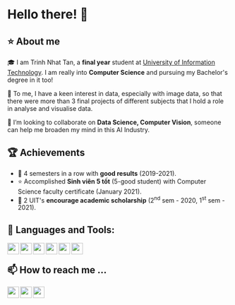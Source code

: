 # Hello there! 👋
## ⭐ About me
🎓 I am Trinh Nhat Tan, a **final year** student at [University of Information Technology](https://www.uit.edu.vn/). I am really into **Computer Science** and pursuing my Bachelor's degree in it too!

👀 To me, I have a keen interest in data, especially with image data, so that there were more than 3 final projects of different subjects that I hold a role in analyse and visualise data. 

💞️ I’m looking to collaborate on **Data Science, Computer Vision**, someone can help me broaden my mind in this AI Industry.

## 🏆 Achievements
- 🏫 4 semesters in a row with **good results** (2019-2021).
- ⭐ Accomplished **Sinh viên 5 tốt** (5-good student) with Computer Science faculty certificate (January 2021).
- 🎁 2 UIT's **encourage academic scholarship** (2<sup>nd</sup> sem - 2020, 1<sup>st</sup> sem - 2021).

## 🔨 Languages and Tools:
<img align="left" width="26px" src="https://cdn.jsdelivr.net/gh/devicons/devicon/icons/python/python-original.svg" />
<img align="left" width="26px" src="https://cdn.jsdelivr.net/gh/devicons/devicon/icons/tensorflow/tensorflow-original.svg" />
<img align="left" width="26px" src="https://user-images.githubusercontent.com/63542739/153467453-8385e1d5-ca8d-4984-a138-e657b46eabe2.svg" />
<!---
<img align="left" width="26px" src="https://cdn.jsdelivr.net/gh/devicons/devicon/icons/javascript/javascript-original.svg" />
<img align="left" width="26px" src="https://cdn.jsdelivr.net/gh/devicons/devicon/icons/html5/html5-original.svg" />
<img align="left" width="26px" src="https://cdn.jsdelivr.net/gh/devicons/devicon/icons/css3/css3-original.svg" />
<img align="left" width="26px" src="https://cdn.jsdelivr.net/gh/devicons/devicon/icons/php/php-original.svg" />
--->
<img align="left" width="26px" src="https://cdn.jsdelivr.net/gh/devicons/devicon/icons/cplusplus/cplusplus-original.svg" /> 
<img align="left" width="26px" src="https://cdn.jsdelivr.net/gh/devicons/devicon/icons/vscode/vscode-original.svg" />
<img align="left" width="26px" src="https://cdn.jsdelivr.net/gh/devicons/devicon/icons/jupyter/jupyter-original.svg" />
<br />

## 📫 How to reach me ...
<a href="https://www.facebook.com/8thJunie/">
  <img align="left" width="26px" src="https://cdn.jsdelivr.net/gh/devicons/devicon/icons/facebook/facebook-original.svg" />
</a>

<a href="mailto:19522179@gm.uit.edu.vn">
  <img align="left" width="26px" src="https://user-images.githubusercontent.com/63542739/153468796-fc26a489-ab06-40b9-ad40-0d7b4ecea0c6.svg" />
</a>

<a href="https://github.com/trnhattan">
  <img align="left" width="26px" src="https://cdn.jsdelivr.net/gh/devicons/devicon/icons/github/github-original.svg" />
</a>


